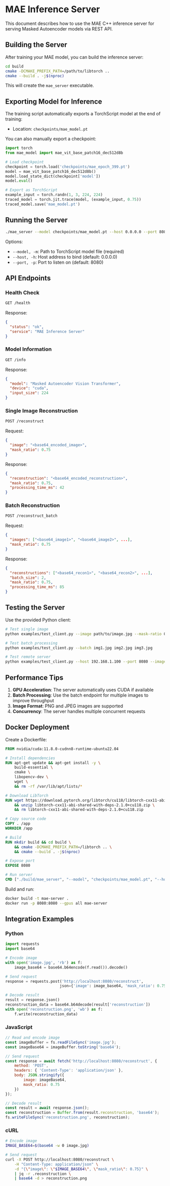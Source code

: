 # MAE Inference Server

This document describes how to use the MAE C++ inference server for serving Masked Autoencoder models via REST API.

## Building the Server

After training your MAE model, you can build the inference server:

```bash
cd build
cmake -DCMAKE_PREFIX_PATH=/path/to/libtorch ..
cmake --build . -j$(nproc)
```

This will create the `mae_server` executable.

## Exporting Model for Inference

The training script automatically exports a TorchScript model at the end of training:
- Location: `checkpoints/mae_model.pt`

You can also manually export a checkpoint:

```python
import torch
from mae_model import mae_vit_base_patch16_dec512d8b

# Load checkpoint
checkpoint = torch.load('checkpoints/mae_epoch_399.pt')
model = mae_vit_base_patch16_dec512d8b()
model.load_state_dict(checkpoint['model'])
model.eval()

# Export as TorchScript
example_input = torch.randn(1, 3, 224, 224)
traced_model = torch.jit.trace(model, (example_input, 0.75))
traced_model.save('mae_model.pt')
```

## Running the Server

```bash
./mae_server --model checkpoints/mae_model.pt --host 0.0.0.0 --port 8080
```

Options:
- `--model, -m`: Path to TorchScript model file (required)
- `--host, -h`: Host address to bind (default: 0.0.0.0)
- `--port, -p`: Port to listen on (default: 8080)

## API Endpoints

### Health Check
```bash
GET /health
```

Response:
```json
{
  "status": "ok",
  "service": "MAE Inference Server"
}
```

### Model Information
```bash
GET /info
```

Response:
```json
{
  "model": "Masked Autoencoder Vision Transformer",
  "device": "cuda",
  "input_size": 224
}
```

### Single Image Reconstruction
```bash
POST /reconstruct
```

Request:
```json
{
  "image": "<base64_encoded_image>",
  "mask_ratio": 0.75
}
```

Response:
```json
{
  "reconstruction": "<base64_encoded_reconstruction>",
  "mask_ratio": 0.75,
  "processing_time_ms": 42
}
```

### Batch Reconstruction
```bash
POST /reconstruct_batch
```

Request:
```json
{
  "images": ["<base64_image1>", "<base64_image2>", ...],
  "mask_ratio": 0.75
}
```

Response:
```json
{
  "reconstructions": ["<base64_recon1>", "<base64_recon2>", ...],
  "batch_size": 2,
  "mask_ratio": 0.75,
  "processing_time_ms": 85
}
```

## Testing the Server

Use the provided Python client:

```bash
# Test single image
python examples/test_client.py --image path/to/image.jpg --mask-ratio 0.75

# Test batch processing
python examples/test_client.py --batch img1.jpg img2.jpg img3.jpg

# Test remote server
python examples/test_client.py --host 192.168.1.100 --port 8080 --image test.jpg
```

## Performance Tips

1. **GPU Acceleration**: The server automatically uses CUDA if available
2. **Batch Processing**: Use the batch endpoint for multiple images to improve throughput
3. **Image Format**: PNG and JPEG images are supported
4. **Concurrency**: The server handles multiple concurrent requests

## Docker Deployment

Create a Dockerfile:

```dockerfile
FROM nvidia/cuda:11.8.0-cudnn8-runtime-ubuntu22.04

# Install dependencies
RUN apt-get update && apt-get install -y \
    build-essential \
    cmake \
    libopencv-dev \
    wget \
    && rm -rf /var/lib/apt/lists/*

# Download LibTorch
RUN wget https://download.pytorch.org/libtorch/cu118/libtorch-cxx11-abi-shared-with-deps-2.1.0%2Bcu118.zip \
    && unzip libtorch-cxx11-abi-shared-with-deps-2.1.0+cu118.zip \
    && rm libtorch-cxx11-abi-shared-with-deps-2.1.0+cu118.zip

# Copy source code
COPY . /app
WORKDIR /app

# Build
RUN mkdir build && cd build \
    && cmake -DCMAKE_PREFIX_PATH=/libtorch .. \
    && cmake --build . -j$(nproc)

# Expose port
EXPOSE 8080

# Run server
CMD ["./build/mae_server", "--model", "checkpoints/mae_model.pt", "--host", "0.0.0.0", "--port", "8080"]
```

Build and run:
```bash
docker build -t mae-server .
docker run -p 8080:8080 --gpus all mae-server
```

## Integration Examples

### Python
```python
import requests
import base64

# Encode image
with open('image.jpg', 'rb') as f:
    image_base64 = base64.b64encode(f.read()).decode()

# Send request
response = requests.post('http://localhost:8080/reconstruct', 
                        json={'image': image_base64, 'mask_ratio': 0.75})

# Decode result
result = response.json()
reconstruction_data = base64.b64decode(result['reconstruction'])
with open('reconstruction.png', 'wb') as f:
    f.write(reconstruction_data)
```

### JavaScript
```javascript
// Read and encode image
const imageBuffer = fs.readFileSync('image.jpg');
const imageBase64 = imageBuffer.toString('base64');

// Send request
const response = await fetch('http://localhost:8080/reconstruct', {
    method: 'POST',
    headers: { 'Content-Type': 'application/json' },
    body: JSON.stringify({
        image: imageBase64,
        mask_ratio: 0.75
    })
});

// Decode result
const result = await response.json();
const reconstruction = Buffer.from(result.reconstruction, 'base64');
fs.writeFileSync('reconstruction.png', reconstruction);
```

### cURL
```bash
# Encode image
IMAGE_BASE64=$(base64 -w 0 image.jpg)

# Send request
curl -X POST http://localhost:8080/reconstruct \
    -H "Content-Type: application/json" \
    -d "{\"image\": \"$IMAGE_BASE64\", \"mask_ratio\": 0.75}" \
    | jq -r .reconstruction \
    | base64 -d > reconstruction.png
```